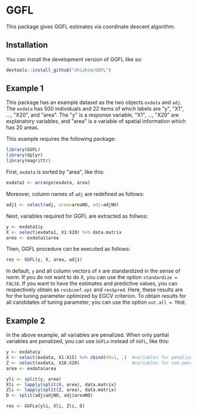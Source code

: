 
# GGFL

<!-- badges: start -->
<!-- badges: end -->

This package gives GGFL estimates via coordinate descent algorithm.

## Installation

You can install the development version of GGFL like so:

``` r
devtools::install_github("ohishim/GGFL")
```

## Example 1

This package has an example dataset as the two objects `exdata` and `adj`.
The `exdata` has 500 individuals and 22 items of which labels are "y", "X1", ..., "X20", and "area".
The "y" is a response variable, "X1", ..., "X20" are explanatory variables, and "area" is a variable of spatial information which has 20 areas.  

This example requires the following package:
```r
library(GGFL)
library(dplyr)
library(magrittr)
```
First, `exdata` is sorted by "area", like this:
```r
exdata1 <- arrange(exdata, area)
```
Moreover, column names of `adj` are redefined as follows:
```r
adj1 <- select(adj, area=areaNO, adj=adjNO)
```
Next, variables required for GGFL are extracted as follwos:
``` r
y <- exdata1$y
X <- select(exdata1, X1:X20) %>% data.matrix
area <- exdata1$area
```
Then, GGFL procedure can be executed as follows:
``` r
res <- GGFL(y, X, area, adj1)
```
In default, `y` and all column vectors of `X` are standardized in the sense of norm.
If you do not want to do it, you can use the option `standardize = FALSE`.
If you want to have the estimates and predictive values, you can respectively obtain as `res$coef.opt` and `res$pred`.
Here, these results are for the tuning parameter optimized by EGCV criterion. 
To obtain results for all candidates of tuning parameter, you can use the option `out.all = TRUE`.

## Example 2

In the above example, all variables are penalized.
When only partial variables are penalized, you can use `GGFLa` instead of `GGFL`, like this:
``` r
y <- exdata$y
X <- select(exdata, X1:X15) %>% cbind(X0=1, .)  #variables for penalized estimation
Z <- select(exdata, X16:X20)                    #variables for non-penalized estimation
area <- exdata$area

yli <- split(y, area)
Xli <- lapply(split(X, area), data.matrix)
Zli <- lapply(split(Z, area), data.matrix)
D <- split(adj$adjNO, adj$areaNO)

res <- GGFLa(yli, Xli, Zli, D)
```



